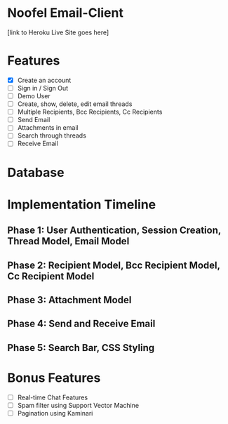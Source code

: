 # Noofel Email-Client
 [link to Heroku Live Site goes here]

# Features
- [x] Create an account
- [ ] Sign in / Sign Out
- [ ] Demo User
- [ ] Create, show, delete, edit email threads
- [ ] Multiple Recipients, Bcc Recipients, Cc Recipients
- [ ] Send Email
- [ ] Attachments in email
- [ ] Search through threads
- [ ] Receive Email
# Database

# Implementation Timeline
## Phase 1: User Authentication, Session Creation, Thread Model, Email Model

## Phase 2: Recipient Model, Bcc Recipient Model, Cc Recipient Model

## Phase 3: Attachment Model

## Phase 4: Send and Receive Email

## Phase 5: Search Bar, CSS Styling

# Bonus Features
- [ ] Real-time Chat Features
- [ ] Spam filter using Support Vector Machine
- [ ] Pagination using Kaminari
